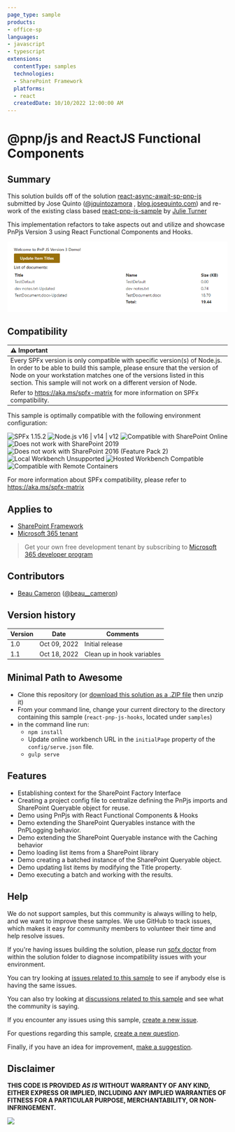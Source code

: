 ```yaml
---
page_type: sample
products:
- office-sp
languages:
- javascript
- typescript
extensions:
  contentType: samples
  technologies:
  - SharePoint Framework
  platforms:
  - react
  createdDate: 10/10/2022 12:00:00 AM
---
```

# @pnp/js and ReactJS Functional Components

## Summary

This solution builds off of the solution [react-async-await-sp-pnp-js](./react-async-await-sp-pnp-js) submitted by Jose Quinto ([@jquintozamora](https://twitter.com/jquintozamora) , [blog.josequinto.com](https://blog.josequinto.com)) and re-work of the existing class based [react-pnp-js-sample](./react-pnp-js-sample) by [Julie Turner](https://twitter.com/jfj1997)

This implementation refactors to take aspects out and utilize and showcase PnPjs Version 3 using React Functional Components and Hooks.

![React-pnp-js-sample](./assets/react-pnp-js-sample.png)

## Compatibility

| :warning: Important          |
|:---------------------------|
| Every SPFx version is only compatible with specific version(s) of Node.js. In order to be able to build this sample, please ensure that the version of Node on your workstation matches one of the versions listed in this section. This sample will not work on a different version of Node.|
|Refer to <https://aka.ms/spfx-matrix> for more information on SPFx compatibility.   |

This sample is optimally compatible with the following environment configuration:

![SPFx 1.15.2](https://img.shields.io/badge/SPFx-1.15.2-green.svg)
![Node.js v16 | v14 | v12](https://img.shields.io/badge/Node.js-v16%20%7C%20v14%20%7C%20v12-green.svg)
![Compatible with SharePoint Online](https://img.shields.io/badge/SharePoint%20Online-Compatible-green.svg)
![Does not work with SharePoint 2019](https://img.shields.io/badge/SharePoint%20Server%202019-Incompatible-red.svg "SharePoint Server 2019 requires SPFx 1.4.1 or lower")
![Does not work with SharePoint 2016 (Feature Pack 2)](https://img.shields.io/badge/SharePoint%20Server%202016%20(Feature%20Pack%202)-Incompatible-red.svg "SharePoint Server 2016 Feature Pack 2 requires SPFx 1.1")
![Local Workbench Unsupported](https://img.shields.io/badge/Local%20Workbench-Unsupported-red.svg "Local workbench is no longer available as of SPFx 1.13 and above")
![Hosted Workbench Compatible](https://img.shields.io/badge/Hosted%20Workbench-Compatible-green.svg)
![Compatible with Remote Containers](https://img.shields.io/badge/Remote%20Containers-Compatible-green.svg)

For more information about SPFx compatibility, please refer to <https://aka.ms/spfx-matrix>

## Applies to

* [SharePoint Framework](https://learn.microsoft.com/sharepoint/dev/spfx/sharepoint-framework-overview)
* [Microsoft 365 tenant](https://learn.microsoft.com/sharepoint/dev/spfx/set-up-your-development-environment)

> Get your own free development tenant by subscribing to [Microsoft 365 developer program](http://aka.ms/m365devprogram)

## Contributors

* [Beau Cameron](https://github.com/bcameron1231) ([@beau__cameron](https://twitter.com/Beau__Cameron))

## Version history

Version|Date|Comments
-------|----|--------
1.0|Oct 09, 2022|Initial release
1.1|Oct 18, 2022|Clean up in hook variables

## Minimal Path to Awesome

* Clone this repository (or [download this solution as a .ZIP file](https://pnp.github.io/download-partial/?url=https://github.com/pnp/sp-dev-fx-webparts/tree/main/samples/react-pnp-js-hooks) then unzip it)
* From your command line, change your current directory to the directory containing this sample (`react-pnp-js-hooks`, located under `samples`)
* in the command line run:
  * `npm install`
  * Update online workbench URL in the `initialPage` property of the `config/serve.json` file.
  * `gulp serve`

## Features

* Establishing context for the SharePoint Factory Interface
* Creating a project config file to centralize defining the PnPjs imports and SharePoint Queryable object for reuse.
* Demo using PnPjs with React Functional Components & Hooks
* Demo extending the SharePoint Queryables instance with the PnPLogging behavior.
* Demo extending the SharePoint Queryable instance with the Caching behavior
* Demo loading list items from a SharePoint library
* Demo creating a batched instance of the SharePoint Queryable object.
* Demo updating list items by modifying the Title property.
* Demo executing a batch and working with the results.

## Help

We do not support samples, but this community is always willing to help, and we want to improve these samples. We use GitHub to track issues, which makes it easy for  community members to volunteer their time and help resolve issues.

If you're having issues building the solution, please run [spfx doctor](https://pnp.github.io/cli-microsoft365/cmd/spfx/spfx-doctor/) from within the solution folder to diagnose incompatibility issues with your environment.

You can try looking at [issues related to this sample](https://github.com/pnp/sp-dev-fx-webparts/issues?q=label%3A%22sample%3A%20react-pnp-js-hooks%22) to see if anybody else is having the same issues.

You can also try looking at [discussions related to this sample](https://github.com/pnp/sp-dev-fx-webparts/discussions?discussions_q=react-pnp-js-hooks) and see what the community is saying.

If you encounter any issues using this sample, [create a new issue](https://github.com/pnp/sp-dev-fx-webparts/issues/new?assignees=&labels=Needs%3A+Triage+%3Amag%3A%2Ctype%3Abug-suspected%2Csample%3A%20react-pnp-js-hooks&template=bug-report.yml&sample=react-pnp-js-hooks&authors=@bcameron1231&title=react-pnp-js-hooks%20-%20).

For questions regarding this sample, [create a new question](https://github.com/pnp/sp-dev-fx-webparts/issues/new?assignees=&labels=Needs%3A+Triage+%3Amag%3A%2Ctype%3Aquestion%2Csample%3A%20react-pnp-js-hooks&template=question.yml&sample=react-pnp-js-hooks&authors=@bcameron1231&title=react-pnp-js-hooks%20-%20).

Finally, if you have an idea for improvement, [make a suggestion](https://github.com/pnp/sp-dev-fx-webparts/issues/new?assignees=&labels=Needs%3A+Triage+%3Amag%3A%2Ctype%3Aenhancement%2Csample%3A%20react-pnp-js-hooks&template=suggestion.yml&sample=react-pnp-js-hooks&authors=@bcameron1231&title=react-pnp-js-hooks%20-%20).

## Disclaimer

**THIS CODE IS PROVIDED *AS IS* WITHOUT WARRANTY OF ANY KIND, EITHER EXPRESS OR IMPLIED, INCLUDING ANY IMPLIED WARRANTIES OF FITNESS FOR A PARTICULAR PURPOSE, MERCHANTABILITY, OR NON-INFRINGEMENT.**

<img src="https://m365-visitor-stats.azurewebsites.net/sp-dev-fx-webparts/samples/react-pnp-js-hooks" />
